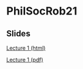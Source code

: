 # PhilSocRob21

## Slides

[Lecture 1 (html)](https://www.metavetenskap.se/lectures/socrobotics/lecture1/index.html#/7)

[Lecture 1 (pdf)](https://www.metavetenskap.se/lectures/socrobotics/lecture1/Lecture1.pdf)
